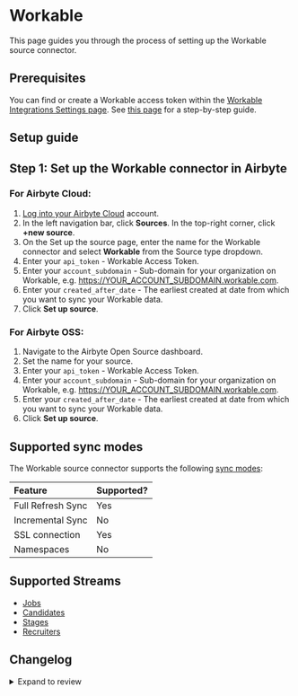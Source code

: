 # Workable

This page guides you through the process of setting up the Workable source connector.

## Prerequisites

You can find or create a Workable access token within the [Workable Integrations Settings page](https://test-432879.workable.com/backend/settings/integrations). See [this page](https://workable.readme.io/reference/generate-an-access-token#generate-an-api-access-token) for a step-by-step guide.

## Setup guide

## Step 1: Set up the Workable connector in Airbyte

### For Airbyte Cloud:

1. [Log into your Airbyte Cloud](https://cloud.airbyte.com/workspaces) account.
2. In the left navigation bar, click **Sources**. In the top-right corner, click **+new source**.
3. On the Set up the source page, enter the name for the Workable connector and select **Workable** from the Source type dropdown.
4. Enter your `api_token` - Workable Access Token.
5. Enter your `account_subdomain` - Sub-domain for your organization on Workable, e.g. https://YOUR_ACCOUNT_SUBDOMAIN.workable.com.
6. Enter your `created_after_date` - The earliest created at date from which you want to sync your Workable data.
7. Click **Set up source**.

### For Airbyte OSS:

1. Navigate to the Airbyte Open Source dashboard.
2. Set the name for your source.
3. Enter your `api_token` - Workable Access Token.
4. Enter your `account_subdomain` - Sub-domain for your organization on Workable, e.g. https://YOUR_ACCOUNT_SUBDOMAIN.workable.com.
5. Enter your `created_after_date` - The earliest created at date from which you want to sync your Workable data.
6. Click **Set up source**.

## Supported sync modes

The Workable source connector supports the following [sync modes](https://docs.airbyte.com/cloud/core-concepts#connection-sync-modes):

| Feature           | Supported? |
| :---------------- | :--------- |
| Full Refresh Sync | Yes        |
| Incremental Sync  | No         |
| SSL connection    | Yes        |
| Namespaces        | No         |

## Supported Streams

- [Jobs](https://workable.readme.io/reference/jobs)
- [Candidates](https://workable.readme.io/reference/job-candidates-index)
- [Stages](https://workable.readme.io/reference/stages)
- [Recruiters](https://workable.readme.io/reference/recruiters)

## Changelog

<details>
  <summary>Expand to review</summary>

| Version | Date       | Pull Request                                             | Subject              |
| :------ | :--------- | :------------------------------------------------------- | :------------------- |
| 0.2.2 | 2024-12-21 | [47642](https://github.com/airbytehq/airbyte/pull/47642) | Update dependencies |
| 0.2.1 | 2024-08-16 | [44196](https://github.com/airbytehq/airbyte/pull/44196) | Bump source-declarative-manifest version |
| 0.2.0 | 2024-08-14 | [44044](https://github.com/airbytehq/airbyte/pull/44044) | Refactor connector to manifest-only format |
| 0.1.14 | 2024-08-12 | [43765](https://github.com/airbytehq/airbyte/pull/43765) | Update dependencies |
| 0.1.13 | 2024-08-10 | [43520](https://github.com/airbytehq/airbyte/pull/43520) | Update dependencies |
| 0.1.12 | 2024-08-03 | [43146](https://github.com/airbytehq/airbyte/pull/43146) | Update dependencies |
| 0.1.11 | 2024-07-27 | [42772](https://github.com/airbytehq/airbyte/pull/42772) | Update dependencies |
| 0.1.10 | 2024-07-20 | [42290](https://github.com/airbytehq/airbyte/pull/42290) | Update dependencies |
| 0.1.9 | 2024-07-16 | [38343](https://github.com/airbytehq/airbyte/pull/38343) | Make compatable with the builder |
| 0.1.8 | 2024-07-13 | [41916](https://github.com/airbytehq/airbyte/pull/41916) | Update dependencies |
| 0.1.7 | 2024-07-10 | [41524](https://github.com/airbytehq/airbyte/pull/41524) | Update dependencies |
| 0.1.6 | 2024-07-09 | [41091](https://github.com/airbytehq/airbyte/pull/41091) | Update dependencies |
| 0.1.5 | 2024-07-06 | [41012](https://github.com/airbytehq/airbyte/pull/41012) | Update dependencies |
| 0.1.4 | 2024-06-25 | [40479](https://github.com/airbytehq/airbyte/pull/40479) | Update dependencies |
| 0.1.3 | 2024-06-22 | [39984](https://github.com/airbytehq/airbyte/pull/39984) | Update dependencies |
| 0.1.2 | 2024-06-06 | [39268](https://github.com/airbytehq/airbyte/pull/39268) | [autopull] Upgrade base image to v1.2.2 |
| 0.1.1 | 2024-05-21 | [38503](https://github.com/airbytehq/airbyte/pull/38503) | [autopull] base image + poetry + up_to_date |
| 0.1.0 | 2022-10-15 | [18033](https://github.com/airbytehq/airbyte/pull/18033) | New Source: Workable |

</details>
